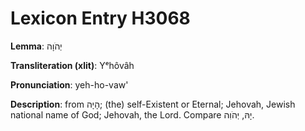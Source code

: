 # Lexicon Entry H3068

**Lemma**: יְהֹוָה

**Transliteration (xlit)**: Yᵉhôvâh

**Pronunciation**: yeh-ho-vaw'

**Description**:
from הָיָה; (the) self-Existent or Eternal; Jehovah, Jewish national name of God; Jehovah, the Lord. Compare יָהּ, יְהֹוִה.
